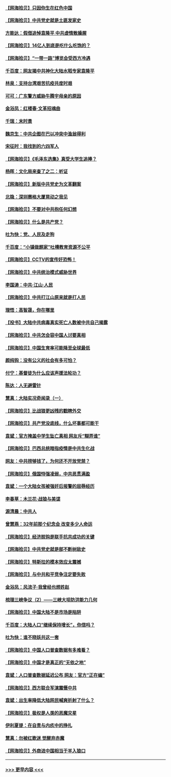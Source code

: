 #### [【网海拾贝】只因你生在红色中国](../pages/nsc993/n12979096.md?t=05281201) 
#### [【网海拾贝】中共党史就是土匪发家史](../pages/nsc993/n12976478.md?t=05281201) 
#### [方能达：假借追悼袁隆平 中共虚情散臊腥](../pages/nsc993/n12976396.md?t=05281201) 
#### [【网海拾贝】14亿人到底是吃什么吃饱的？](../pages/nsc993/n12974125.md?t=05281201) 
#### [【网海拾贝】“一带一路”博览会受西方冷遇](../pages/nsc993/n12971787.md?t=05281201) 
#### [千百度：网友揭中共神化大陆水稻专家袁隆平](../pages/nsc993/n12971733.md?t=05281201) 
#### [林泉：支持台湾艰苦抗疫共度时艰](../pages/nsc993/n12971350.md?t=05281201) 
#### [可可：广东警方威胁牛腾宇母亲的原因](../pages/nsc993/n12971100.md?t=05281201) 
#### [金浴凤：红楼春·文革招魂曲](../pages/nsc993/n12970354.md?t=05281201) 
#### [千瑞：末时景](../pages/nsc993/n12970337.md?t=05281201) 
#### [魏京生：中共企图在巴以冲突中渔翁得利](../pages/nsc993/n12970286.md?t=05281201) 
#### [宋征时：我找到的六四军人](../pages/nsc993/n12970213.md?t=05281201) 
#### [【网海拾贝】《毛泽东选集》真受大学生追捧？](../pages/nsc993/n12968779.md?t=05281201) 
#### [杨晖：文化局来查了之二：听证](../pages/nsc993/n12966528.md?t=05281201) 
#### [【网海拾贝】新版中共党史为文革翻案](../pages/nsc993/n12967526.md?t=05281201) 
#### [北隐：深圳赛格大厦晃动之我见](../pages/nsc993/n12967393.md?t=05281201) 
#### [【网海拾贝】不要对中共抱任何幻想](../pages/nsc993/n12965222.md?t=05281201) 
#### [【网海拾贝】什么是共产党？](../pages/nsc993/n12962781.md?t=05281201) 
#### [吐为快：党、人民及走狗](../pages/nsc993/n12962747.md?t=05281201) 
#### [千百度：“小镇做题家”吐槽教育资源不公平](../pages/nsc993/n12962705.md?t=05281201) 
#### [【网海拾贝】CCTV的宣传好恐怖！](../pages/nsc993/n12959984.md?t=05281201) 
#### [【网海拾贝】中共统治模式威胁世界](../pages/nsc993/n12957622.md?t=05281201) 
#### [李国涛：中共‧江山‧人民](../pages/nsc993/n12957502.md?t=05281201) 
#### [【网海拾贝】中共打江山原来就是打人民](../pages/nsc993/n12954345.md?t=05281201) 
#### [理悟：高智晟，你在哪里](../pages/nsc993/n12953115.md?t=05281201) 
#### [【投书】大陆中共病毒真实死亡人数被中共自己揭露](../pages/nsc993/n12953050.md?t=05281201) 
#### [【网海拾贝】中共怎会容中国人讨要真相](../pages/nsc993/n12952161.md?t=05281201) 
#### [【网海拾贝】中国生育率可能降至全球最低](../pages/nsc993/n12948793.md?t=05281201) 
#### [颜纯钩：没有公义的社会有多可怕？](../pages/nsc993/n12947626.md?t=05281201) 
#### [付宁：基督徒为什么应该声援法轮功？](../pages/nsc993/n12947233.md?t=05281201) 
#### [陈达：人无避雷针](../pages/nsc993/n12947098.md?t=05281201) 
#### [慧真：大陆实况奇闻录（一）](../pages/nsc993/n12945811.md?t=05281201) 
#### [【网海拾贝】比战狼更凶残的戳瞎外交](../pages/nsc993/n12945717.md?t=05281201) 
#### [【网海拾贝】共产党没底线，什么坏事都可能干](../pages/nsc993/n12942090.md?t=05281201) 
#### [袁斌：官方掩盖中学生坠亡真相 网友斥“糊弄谁”](../pages/nsc993/n12942029.md?t=05281201) 
#### [【网海拾贝】巴西总统暗指疫情是中共生化战](../pages/nsc993/n12938999.md?t=05281201) 
#### [网友：中共捞够钱了，为何还不开放党禁？](../pages/nsc993/n12938952.md?t=05281201) 
#### [【网海拾贝】俄国恃强凌弱，中共恶贯满盈](../pages/nsc993/n12936626.md?t=05281201) 
#### [袁斌：一个大陆女孩被强奸后报警的屈辱经历](../pages/nsc993/n12936547.md?t=05281201) 
#### [李春草：木兰花·战狼与美谍](../pages/nsc993/n12935995.md?t=05281201) 
#### [源清晨：中共人](../pages/nsc993/n12935589.md?t=05281201) 
#### [曾慧燕：32年前那个纪念会 改变多少人命运](../pages/nsc993/n12934233.md?t=05281201) 
#### [【网海拾贝】经济脱钩是联手抗共成功的关键](../pages/nsc993/n12934176.md?t=05281201) 
#### [【网海拾贝】中共党史就是部不断树敌史](../pages/nsc993/n12932844.md?t=05281201) 
#### [【网海拾贝】特斯拉的模本效应太震撼](../pages/nsc993/n12925626.md?t=05281201) 
#### [【网海拾贝】与中共和平竞争注定要失败](../pages/nsc993/n12923326.md?t=05281201) 
#### [金浴凤：风流子‧我曾经也想姓赵](../pages/nsc993/n12920911.md?t=05281201) 
#### [梳理三峡争议（2）——三峡大坝防洪能力几何](../pages/nsc993/n12920173.md?t=05281201) 
#### [【网海拾贝】中国大陆不是市场是陷阱](../pages/nsc993/n12920143.md?t=05281201) 
#### [千百度：大陆人口“继续保持增长”，你信吗？](../pages/nsc993/n12918946.md?t=05281201) 
#### [吐为快：谁不晓妖共这一套](../pages/nsc993/n12918941.md?t=05281201) 
#### [【网海拾贝】中国人口普查数据有多难看？](../pages/nsc993/n12917822.md?t=05281201) 
#### [【网海拾贝】中国才是真正的“无依之地”](../pages/nsc993/n12915845.md?t=05281201) 
#### [袁斌：人口普查数据延迟公布 网友：官方“正在编”](../pages/nsc993/n12915748.md?t=05281201) 
#### [【网海拾贝】西方联合军演震慑中共](../pages/nsc993/n12913466.md?t=05281201) 
#### [袁斌：出生率降低大陆网民喊爽折射了什么？](../pages/nsc993/n12913365.md?t=05281201) 
#### [【网海拾贝】极权是人类的恶魔灾星](../pages/nsc993/n12910697.md?t=05281201) 
#### [伊利夏提：在自责与内疚中的挣扎](../pages/nsc993/n12910493.md?t=05281201) 
#### [慧真：勿被红歌迷 觉醒弃赤魔](../pages/nsc993/n12910485.md?t=05281201) 
#### [【网海拾贝】外商进中国相当于羊入狼口](../pages/nsc993/n12908274.md?t=05281201) 

----
#### [ >>> 更早内容 <<< ](../indexes/nsc993-earlier.md)
